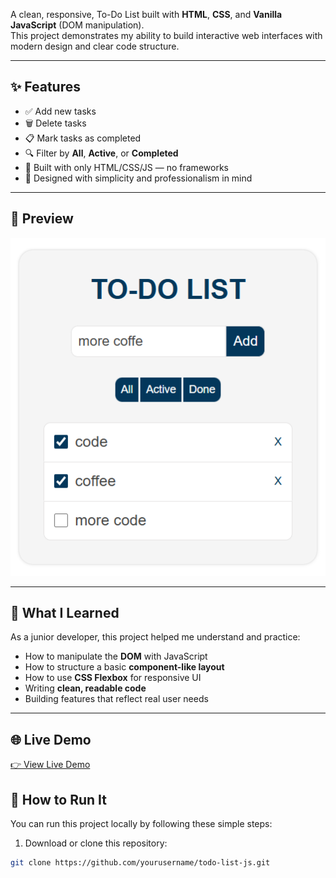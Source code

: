 A clean, responsive, To-Do List built with **HTML**, **CSS**, and **Vanilla JavaScript** (DOM manipulation).  
This project demonstrates my ability to build interactive web interfaces with modern design and clear code structure.

---

## ✨ Features

- ✅ Add new tasks
- 🗑️ Delete tasks
- 📋 Mark tasks as completed
- 🔍 Filter by **All**, **Active**, or **Completed**
- 💾 Built with only HTML/CSS/JS — no frameworks
- 🎯 Designed with simplicity and professionalism in mind

---

## 📸 Preview

![App Screenshot](./screenshot.png)

---

## 🧠 What I Learned

As a junior developer, this project helped me understand and practice:

- How to manipulate the **DOM** with JavaScript
- How to structure a basic **component-like layout**
- How to use **CSS Flexbox** for responsive UI
- Writing **clean, readable code**
- Building features that reflect real user needs

---
## 🌐 Live Demo

[👉 View Live Demo](https://lu-alvz-dev.github.io/modern-todo-webapp/) 

## 🚀 How to Run It

You can run this project locally by following these simple steps:

1. Download or clone this repository:

```bash
git clone https://github.com/yourusername/todo-list-js.git
